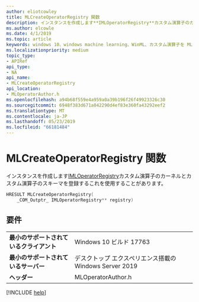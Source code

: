 ```yaml
---
author: eliotcowley
title: MLCreateOperatorRegistry 関数
description: インスタンスを作成します**IMLOperatorRegistry**カスタム演算子のカーネルとカスタム演算子のスキーマを登録するこれを使用することがあります。
ms.author: elcowle
ms.date: 4/1/2019
ms.topic: article
keywords: windows 10、windows machine learning、WinML、カスタム演算子を MLCreateOperatorRegistry
ms.localizationpriority: medium
topic_type:
- APIRef
api_type:
- NA
api_name:
- MLCreateOperatorRegistry
api_location:
- MLOperatorAuthor.h
ms.openlocfilehash: a94b68f559e4a959a0a39b196f26f49923326c30
ms.sourcegitcommit: 6948f383d671a042290d4ef83e360fa43292eef2
ms.translationtype: MT
ms.contentlocale: ja-JP
ms.lasthandoff: 05/23/2019
ms.locfileid: "66181484"
---
```

# <a name="mlcreateoperatorregistry-function"></a>MLCreateOperatorRegistry 関数

インスタンスを作成します[IMLOperatorRegistry](IMLOperatorRegistry.md)カスタム演算子のカーネルとカスタム演算子のスキーマを登録するこれを使用することがあります。

```cpp
HRESULT MLCreateOperatorRegistry(
    _COM_Outptr_ IMLOperatorRegistry** registry)
```

## <a name="requirements"></a>要件

| | |
|-|-|
| **最小のサポートされているクライアント** | Windows 10 ビルド 17763 |
| **最小のサポートされているサーバー** | デスクトップ エクスペリエンス搭載の Windows Server 2019 |
| **ヘッダー** | MLOperatorAuthor.h |

[!INCLUDE [help](../../includes/get-help.md)]
